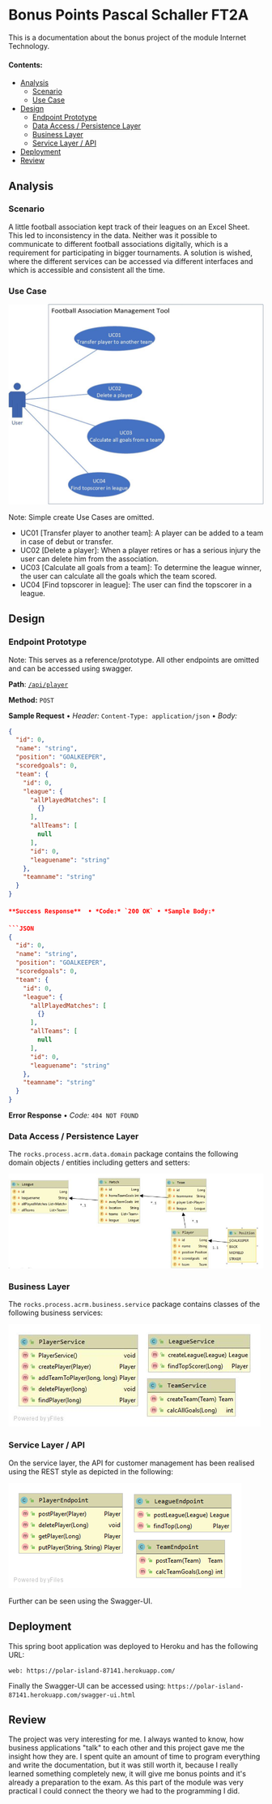 # Bonus Points Pascal Schaller FT2A

This is a documentation about the bonus project of the module Internet Technology.



#### Contents:
- [Analysis](#analysis)
  - [Scenario](#scenario)
  - [Use Case](#use-case)
- [Design](#design)
  - [Endpoint Prototype](#endpoint-prototype)
  - [Data Access / Persistence Layer](#data-access--persistence-layer)
  - [Business Layer](#business-layer)
  - [Service Layer / API](#service-layer--api)
- [Deployment](#deployment)
- [Review](#review)

## Analysis

### Scenario

A little football association kept track of their leagues on an Excel Sheet. This led to inconsistency in the data. Neither was it possible to communicate to different football associations digitally, which is a requirement for participating in bigger tournaments. A solution is wished, where the different services can be accessed via different interfaces and which is accessible and consistent all the time.

### Use Case
![](images/Football.jpg)

Note: Simple create Use Cases are omitted.

- UC01 [Transfer player to another team]: A player can be added to a team in case of debut or transfer. 
- UC02 [Delete a player]: When a player retires or has a serious injury the user can delete him from the association.
- UC03 [Calculate all goals from a team]: To determine the league winner, the user can calculate all the goals which the team scored.
- UC04 [Find topscorer in league]: The user can find the topscorer in a league.

## Design

### Endpoint Prototype

Note: This serves as a reference/prototype. All other endpoints are omitted and can be accessed using swagger.

**Path**: [`/api/player`](/api/customer) 

**Method:** `POST`

**Sample Request**  • *Header:* `Content-Type: application/json` • *Body:*

```JSON
{
  "id": 0,
  "name": "string",
  "position": "GOALKEEPER",
  "scoredgoals": 0,
  "team": {
    "id": 0,
    "league": {
      "allPlayedMatches": [
        {}
      ],
      "allTeams": [
        null
      ],
      "id": 0,
      "leaguename": "string"
    },
    "teamname": "string"
  }
}
  
**Success Response**  • *Code:* `200 OK` • *Sample Body:*

```JSON
{
  "id": 0,
  "name": "string",
  "position": "GOALKEEPER",
  "scoredgoals": 0,
  "team": {
    "id": 0,
    "league": {
      "allPlayedMatches": [
        {}
      ],
      "allTeams": [
        null
      ],
      "id": 0,
      "leaguename": "string"
    },
    "teamname": "string"
  }
}
```

**Error Response** • *Code:* `404 NOT FOUND`

### Data Access / Persistence Layer

The `rocks.process.acrm.data.domain` package contains the following domain objects / entities including getters and setters:

![](images/DataDomain.jpg)


### Business Layer

The `rocks.process.acrm.business.service` package contains classes of the following business services:

![](images/BusinessService.jpg)


### Service Layer / API

On the service layer, the API for customer management has been realised using the REST style as depicted in the following:

![](images/Endpoint.png)

Further can be seen using the Swagger-UI.

## Deployment

This spring boot application was deployed to Heroku and has the following URL:
```console
web: https://polar-island-87141.herokuapp.com/
```

Finally the Swagger-UI can be accessed using: `https://polar-island-87141.herokuapp.com/swagger-ui.html`

## Review
The project was very interesting for me. I always wanted to know, how business applications "talk" to each other and this project gave me the insight how they are. I spent quite an amount of time to program everything and write the documentation, but it was still worth it, because I really learned something completely new, it will give me bonus points and it's already a preparation to the exam. As this part of the module was very practical I could connect the theory we had to the programming I did.
